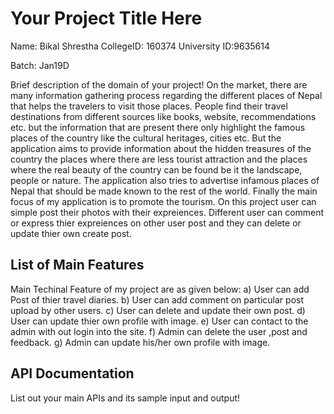 # Your Project Title Here
Name: Bikal Shrestha 
CollegeID: 160374
University ID:9635614

Batch: Jan19D

Brief description of the domain of your project!
On the market, there are many information gathering process regarding the different places of Nepal that helps the travelers 
to visit those places. People find their travel destinations from different sources like books, website, recommendations etc. 
but the information that are present there only highlight the famous places of the country like the cultural heritages, cities etc. 
But the application aims to provide information about the hidden treasures of the country the places where there are less tourist 
attraction and the places where the real beauty of the country can be found be it the landscape, people or nature. The application 
also tries to advertise infamous places of Nepal that should be made known to the rest of the world. Finally the main focus of my 
application is to promote the tourism. On this project user can simple post their photos with their expreiences. Different user can 
comment or express thier expreiences on other user post and they can delete or update thier own create post.


## List of Main Features
Main Techinal Feature of my project are as given below:
a) User can add Post of thier travel diaries.
b) User can add comment on particular post upload by other users. 
c) User can delete and update their own post.
d) User can update thier own profile with image. 
e) User can contact to the admin with out login into the site.
f) Admin can delete the user ,post and feedback.
g) Admin can update his/her own profile with image.

## API Documentation
List out your main APIs and its sample input and output!



